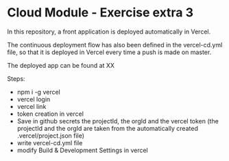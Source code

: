 # Cloud Module - Exercise extra 3

In this repository, a front application is deployed automatically in Vercel.

The continuous deployment flow has also been defined in the vercel-cd.yml file, so that it is deployed in Vercel every time a push is made on master.

The deployed app can be found at XX

Steps:

- npm i -g vercel
- vercel login
- vercel link
- token creation in vercel
- Save in github secrets the projectId, the orgId and the vercel token
  (the projectId and the orgId are taken from the automatically created .vercel/project.json file)
- write vercel-cd.yml file
- modify Build & Development Settings in vercel
